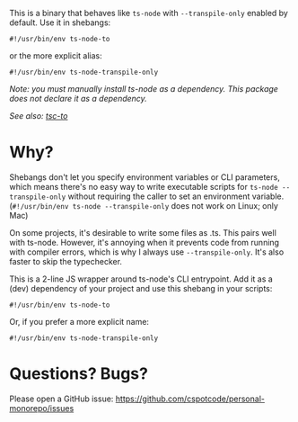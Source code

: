 This is a binary that behaves like `ts-node` with `--transpile-only` enabled by default.  Use it in shebangs:

```
#!/usr/bin/env ts-node-to
```
or the more explicit alias:
```
#!/usr/bin/env ts-node-transpile-only
```

*Note: you must manually install ts-node as a dependency.  This package does not declare it as a dependency.*

*See also: [tsc-to](https://github.com/cspotcode/personal-monorepo/tree/master/packages/tsc-to)*

# Why?

Shebangs don't let you specify environment variables or CLI parameters, which means there's no
easy way to write executable scripts for `ts-node --transpile-only` without requiring the caller
to set an environment variable.  (`#!/usr/bin/env ts-node --transpile-only` does not work on Linux; only Mac)

On some projects, it's desirable to write some files as .ts.  This pairs well with ts-node.  However,
it's annoying when it prevents code from running with compiler errors, which is why I always
use `--transpile-only`.  It's also faster to skip the typechecker.

This is a 2-line JS wrapper around ts-node's CLI entrypoint.  Add it as a (dev) dependency of your project
and use this shebang in your scripts:

```
#!/usr/bin/env ts-node-to
```

Or, if you prefer a more explicit name:

```
#!/usr/bin/env ts-node-transpile-only
```

# Questions?  Bugs?

Please open a GitHub issue: https://github.com/cspotcode/personal-monorepo/issues
